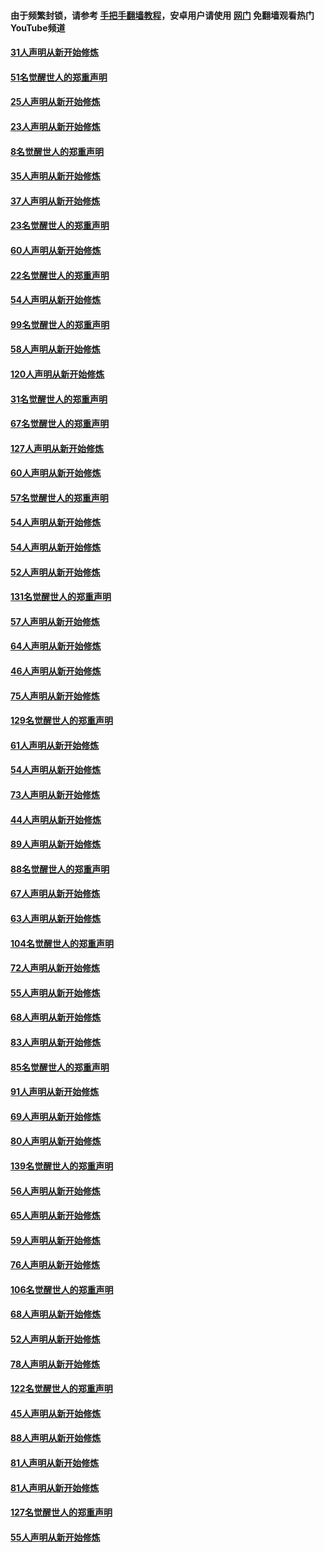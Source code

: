 #### 由于频繁封锁，请参考 [手把手翻墙教程](https://github.com/gfw-breaker/guides/wiki/)，安卓用户请使用 [网门](https://github.com/gfw-breaker/nogfw/blob/master/dl.md?t=02200700) 免翻墙观看热门YouTube频道 

#### [31人声明从新开始修炼](../pages/91/421081.md?t=02200700) 

#### [51名觉醒世人的郑重声明](../pages/91/421080.md?t=02200700) 

#### [25人声明从新开始修炼](../pages/91/421020.md?t=02200700) 

#### [23人声明从新开始修炼](../pages/91/420884.md?t=02200700) 

#### [8名觉醒世人的郑重声明](../pages/91/420883.md?t=02200700) 

#### [35人声明从新开始修炼](../pages/91/420809.md?t=02200700) 

#### [37人声明从新开始修炼](../pages/91/420766.md?t=02200700) 

#### [23名觉醒世人的郑重声明](../pages/91/420765.md?t=02200700) 

#### [60人声明从新开始修炼](../pages/91/420727.md?t=02200700) 

#### [22名觉醒世人的郑重声明](../pages/91/420726.md?t=02200700) 

#### [54人声明从新开始修炼](../pages/91/420529.md?t=02200700) 

#### [99名觉醒世人的郑重声明](../pages/91/420528.md?t=02200700) 

#### [58人声明从新开始修炼](../pages/91/420198.md?t=02200700) 

#### [120人声明从新开始修炼](../pages/91/420141.md?t=02200700) 

#### [31名觉醒世人的郑重声明](../pages/91/420197.md?t=02200700) 

#### [67名觉醒世人的郑重声明](../pages/91/420140.md?t=02200700) 

#### [127人声明从新开始修炼](../pages/91/420082.md?t=02200700) 

#### [60人声明从新开始修炼](../pages/91/420081.md?t=02200700) 

#### [57名觉醒世人的郑重声明](../pages/91/420080.md?t=02200700) 

#### [54人声明从新开始修炼](../pages/91/419533.md?t=02200700) 

#### [54人声明从新开始修炼](../pages/91/419532.md?t=02200700) 

#### [52人声明从新开始修炼](../pages/91/419531.md?t=02200700) 

#### [131名觉醒世人的郑重声明](../pages/91/419530.md?t=02200700) 

#### [57人声明从新开始修炼](../pages/91/419430.md?t=02200700) 

#### [64人声明从新开始修炼](../pages/91/419429.md?t=02200700) 

#### [46人声明从新开始修炼](../pages/91/419428.md?t=02200700) 

#### [75人声明从新开始修炼](../pages/91/419427.md?t=02200700) 

#### [129名觉醒世人的郑重声明](../pages/91/419426.md?t=02200700) 

#### [61人声明从新开始修炼](../pages/91/419198.md?t=02200700) 

#### [54人声明从新开始修炼](../pages/91/419197.md?t=02200700) 

#### [73人声明从新开始修炼](../pages/91/419196.md?t=02200700) 

#### [44人声明从新开始修炼](../pages/91/419075.md?t=02200700) 

#### [89人声明从新开始修炼](../pages/91/419074.md?t=02200700) 

#### [88名觉醒世人的郑重声明](../pages/91/419195.md?t=02200700) 

#### [67人声明从新开始修炼](../pages/91/419073.md?t=02200700) 

#### [63人声明从新开始修炼](../pages/91/419072.md?t=02200700) 

#### [104名觉醒世人的郑重声明](../pages/91/419071.md?t=02200700) 

#### [72人声明从新开始修炼](../pages/91/418902.md?t=02200700) 

#### [55人声明从新开始修炼](../pages/91/418901.md?t=02200700) 

#### [68人声明从新开始修炼](../pages/91/418900.md?t=02200700) 

#### [83人声明从新开始修炼](../pages/91/418757.md?t=02200700) 

#### [85名觉醒世人的郑重声明](../pages/91/418899.md?t=02200700) 

#### [91人声明从新开始修炼](../pages/91/418756.md?t=02200700) 

#### [69人声明从新开始修炼](../pages/91/418755.md?t=02200700) 

#### [80人声明从新开始修炼](../pages/91/418754.md?t=02200700) 

#### [139名觉醒世人的郑重声明](../pages/91/418753.md?t=02200700) 

#### [56人声明从新开始修炼](../pages/91/418594.md?t=02200700) 

#### [65人声明从新开始修炼](../pages/91/418593.md?t=02200700) 

#### [59人声明从新开始修炼](../pages/91/418592.md?t=02200700) 

#### [76人声明从新开始修炼](../pages/91/418431.md?t=02200700) 

#### [106名觉醒世人的郑重声明](../pages/91/418591.md?t=02200700) 

#### [68人声明从新开始修炼](../pages/91/418430.md?t=02200700) 

#### [52人声明从新开始修炼](../pages/91/418429.md?t=02200700) 

#### [78人声明从新开始修炼](../pages/91/418428.md?t=02200700) 

#### [122名觉醒世人的郑重声明](../pages/91/418427.md?t=02200700) 

#### [45人声明从新开始修炼](../pages/91/418248.md?t=02200700) 

#### [88人声明从新开始修炼](../pages/91/418247.md?t=02200700) 

#### [81人声明从新开始修炼](../pages/91/418246.md?t=02200700) 

#### [81人声明从新开始修炼](../pages/91/418139.md?t=02200700) 

#### [127名觉醒世人的郑重声明](../pages/91/418245.md?t=02200700) 

#### [55人声明从新开始修炼](../pages/91/418138.md?t=02200700) 

